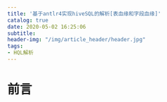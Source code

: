 ```yaml
---
title: '基于antlr4实现hiveSQL的解析[表血缘和字段血缘]'
catalog: true
date: 2020-05-02 16:25:06
subtitle:
header-img: "/img/article_header/header.jpg"
tags:
- HQL解析
---
```


# 前言
